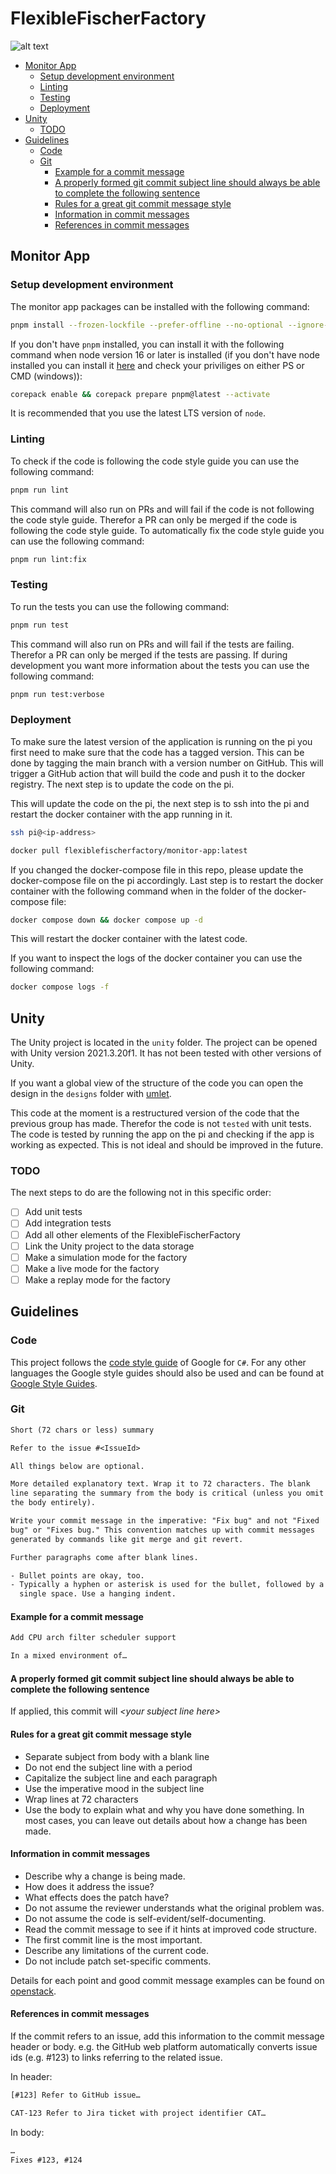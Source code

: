 # FlexibleFischerFactory
![alt text](https://github.com/KemalUzr/FlexibleFischerFactory/blob/master/.github/group.jpg)
- [Monitor App](#monitor-app)
  - [Setup development environment](#setup-development-environment)
  - [Linting](#linting)
  - [Testing](#testing)
  - [Deployment](#deployment)
- [Unity](#unity)
  - [TODO](#todo)
- [Guidelines](#guidelines)
  - [Code](#code)
  - [Git](#git)
    - [Example for a commit message](#example-for-a-commit-message)
    - [A properly formed git commit subject line should always be able to complete the following sentence](#a-properly-formed-git-commit-subject-line-should-always-be-able-to-complete-the-following-sentence)
    - [Rules for a great git commit message style](#rules-for-a-great-git-commit-message-style)
    - [Information in commit messages](#information-in-commit-messages)
    - [References in commit messages](#references-in-commit-messages)

## Monitor App

### Setup development environment

The monitor app packages can be installed with the following command:

```bash
pnpm install --frozen-lockfile --prefer-offline --no-optional --ignore-scripts
```

If you don't have `pnpm` installed, you can install it with the following command when node version 16 or later is installed (if you don't have node installed you can install it [here](https://nodejs.org/en/) and check your priviliges on either PS or CMD (windows)):

```bash
corepack enable && corepack prepare pnpm@latest --activate
```

It is recommended that you use the latest LTS version of `node`.

### Linting

To check if the code is following the code style guide you can use the following command:

```bash
pnpm run lint
```

This command will also run on PRs and will fail if the code is not following the code style guide. Therefor a PR can only be merged if the code is following the code style guide.
To automatically fix the code style guide you can use the following command:

```bash
pnpm run lint:fix
```

### Testing

To run the tests you can use the following command:

```bash
pnpm run test
```

This command will also run on PRs and will fail if the tests are failing. Therefor a PR can only be merged if the tests are passing.
If during development you want more information about the tests you can use the following command:

```bash
pnpm run test:verbose
```

### Deployment

To make sure the latest version of the application is running on the pi you first need to make sure that the code has a tagged version. This can be done by tagging the main branch with a version number on GitHub. This will trigger a GitHub action that will build the code and push it to the docker registry. The next step is to update the code on the pi.

This will update the code on the pi, the next step is to ssh into the pi and restart the docker container with the app running in it.

```bash
ssh pi@<ip-address>
```

```bash
docker pull flexiblefischerfactory/monitor-app:latest
```

If you changed the docker-compose file in this repo, please update the docker-compose file on the pi accordingly.
Last step is to restart the docker container with the following command when in the folder of the docker-compose file:

```bash
docker compose down && docker compose up -d
```

This will restart the docker container with the latest code.

If you want to inspect the logs of the docker container you can use the following command:

```bash
docker compose logs -f
```

## Unity

The Unity project is located in the `unity` folder. The project can be opened with Unity version 2021.3.20f1.
It has not been tested with other versions of Unity.

If you want a global view of the structure of the code you can open the design in the `designs` folder with [umlet](https://www.umlet.com/).

This code at the moment is a restructured version of the code that the previous group has made. Therefor the code is not `tested` with unit tests. The code is tested by running the app on the pi and checking if the app is working as expected. This is not ideal and should be improved in the future.

### TODO

The next steps to do are the following not in this specific order:

- [ ] Add unit tests
- [ ] Add integration tests
- [ ] Add all other elements of the FlexibleFischerFactory
- [ ] Link the Unity project to the data storage
- [ ] Make a simulation mode for the factory
- [ ] Make a live mode for the factory
- [ ] Make a replay mode for the factory

## Guidelines

### Code

This project follows the [code style guide](https://google.github.io/styleguide/csharp-style.html) of Google for `C#`.
For any other languages the Google style guides should also be used and can be found at [Google Style Guides](https://google.github.io/styleguide/).

### Git

```txt
Short (72 chars or less) summary

Refer to the issue #<IssueId>

All things below are optional.

More detailed explanatory text. Wrap it to 72 characters. The blank
line separating the summary from the body is critical (unless you omit
the body entirely).

Write your commit message in the imperative: "Fix bug" and not "Fixed
bug" or "Fixes bug." This convention matches up with commit messages
generated by commands like git merge and git revert.

Further paragraphs come after blank lines.

- Bullet points are okay, too.
- Typically a hyphen or asterisk is used for the bullet, followed by a
  single space. Use a hanging indent.
```

#### Example for a commit message

```txt
Add CPU arch filter scheduler support

In a mixed environment of…
```

#### A properly formed git commit subject line should always be able to complete the following sentence

If applied, this commit will *\<your subject line here\>*

#### Rules for a great git commit message style

- Separate subject from body with a blank line
- Do not end the subject line with a period
- Capitalize the subject line and each paragraph
- Use the imperative mood in the subject line
- Wrap lines at 72 characters
- Use the body to explain what and why you have done something. In most cases, you can leave out details about how a change has been made.

#### Information in commit messages

- Describe why a change is being made.
- How does it address the issue?
- What effects does the patch have?
- Do not assume the reviewer understands what the original problem was.
- Do not assume the code is self-evident/self-documenting.
- Read the commit message to see if it hints at improved code structure.
- The first commit line is the most important.
- Describe any limitations of the current code.
- Do not include patch set-specific comments.

Details for each point and good commit message examples can be found on [openstack](https://wiki.openstack.org/wiki/GitCommitMessages#Information_in_commit_messages).

#### References in commit messages

If the commit refers to an issue, add this information to the commit message header or body. e.g. the GitHub web platform automatically converts issue ids (e.g. #123) to links referring to the related issue.

In header:

```txt
[#123] Refer to GitHub issue…
```

```txt
CAT-123 Refer to Jira ticket with project identifier CAT…
```

In body:

```txt
…
Fixes #123, #124
```
